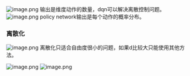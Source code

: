 ![image.png](https://cdn.jsdelivr.net/gh/Bluestone-work/image/image/20240825175841.png)
输出是维度动作的数量，dqn可以解决离散控制问题。
![image.png](https://cdn.jsdelivr.net/gh/Bluestone-work/image/image/20240825175951.png)
policy network输出是每个动作的概率分布。

### 离散化
![image.png](https://cdn.jsdelivr.net/gh/Bluestone-work/image/image/20240825180134.png)
离散化只适合自由度很小的问题，如果d比较大只能使用其他方法。

![image.png](https://cdn.jsdelivr.net/gh/Bluestone-work/image/image/20240901213916.png)
![image.png](https://cdn.jsdelivr.net/gh/Bluestone-work/image/image/20240901214038.png)
